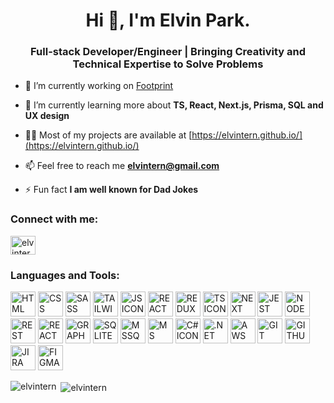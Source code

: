 <h1 align="center">Hi 👋, I'm Elvin Park.</h1>
<h3 align="center">Full-stack Developer/Engineer | Bringing Creativity and Technical Expertise to Solve Problems</h3>

- 🔭 I’m currently working on [Footprint](https://github.com/datainsight-nz/di-footprint)

- 🌱 I’m currently learning more about **TS, React, Next.js, Prisma, SQL and UX design**

- 👨‍💻 Most of my projects are available at [https://elvintern.github.io/](https://elvintern.github.io/)

- 📫 Feel free to reach me **elvintern@gmail.com**

- ⚡ Fun fact **I am well known for Dad Jokes**

<h3 align="left">Connect with me:</h3>
<p align="left">
<a href="https://linkedin.com/in/elvintern" target="blank"><img align="center" src="https://raw.githubusercontent.com/rahuldkjain/github-profile-readme-generator/master/src/images/icons/Social/linked-in-alt.svg" alt="elvintern" height="30" width="40" /></a>
</p>

<h3 align="left">Languages and Tools:</h3>
<p align="left">   
<img src="https://user-images.githubusercontent.com/25181517/192158954-f88b5814-d510-4564-b285-dff7d6400dad.png" alt="HTML ICON" width="40" height="40" />
<img src="https://user-images.githubusercontent.com/25181517/183898674-75a4a1b1-f960-4ea9-abcb-637170a00a75.png" alt="CSS ICON" width="40" height="40" />
<img src="https://user-images.githubusercontent.com/25181517/192158956-48192682-23d5-4bfc-9dfb-6511ade346bc.png" alt="SASS ICON" width="40" height="40" />
<img src="https://user-images.githubusercontent.com/25181517/202896760-337261ed-ee92-4979-84c4-d4b829c7355d.png" alt="TAILWIND CSS ICON" width="40" height="40" />
<img src="https://user-images.githubusercontent.com/25181517/117447155-6a868a00-af3d-11eb-9cfe-245df15c9f3f.png" alt="JS ICON" width="40" height="40" />
<img src="https://user-images.githubusercontent.com/25181517/183897015-94a058a6-b86e-4e42-a37f-bf92061753e5.png" alt="REACT ICON" width="40" height="40" />
<img src="https://user-images.githubusercontent.com/25181517/187896150-cc1dcb12-d490-445c-8e4d-1275cd2388d6.png" alt="REDUX ICON" width="40" height="40" />
<img src="https://user-images.githubusercontent.com/25181517/183890598-19a0ac2d-e88a-4005-a8df-1ee36782fde1.png" alt="TS ICON" width="40" height="40" />
<img src="https://github.com/marwin1991/profile-technology-icons/assets/136815194/5f8c622c-c217-4649-b0a9-7e0ee24bd704" alt="NEXT ICON" width="40" height="40" />
<img src="https://user-images.githubusercontent.com/25181517/187955005-f4ca6f1a-e727-497b-b81b-93fb9726268e.png" alt="JEST ICON" width="40" height="40" />
<img src="https://user-images.githubusercontent.com/25181517/183568594-85e280a7-0d7e-4d1a-9028-c8c2209e073c.png" alt="NODE ICON" width="40" height="40" />
<img src="https://user-images.githubusercontent.com/25181517/192107858-fe19f043-c502-4009-8c47-476fc89718ad.png" alt="REST API ICON" width="40" height="40" />
<img src="https://github.com/user-attachments/assets/a3e40bf1-82d5-4907-b3bd-10d2eb4b00f5" alt="REACT QUERY ICON" width="40" height="40" />
<img src="https://user-images.githubusercontent.com/25181517/192107856-aa92c8b1-b615-47c3-9141-ed0d29a90239.png" alt="GRAPHQL ICON" width="40" height="40" />
<img src="https://github.com/marwin1991/profile-technology-icons/assets/136815194/82df4543-236b-4e45-9604-5434e3faab17" alt="SQLITE ICON" width="40" height="40" />
<img src="https://github.com/marwin1991/profile-technology-icons/assets/19180175/3b371807-db7c-45b4-8720-c0cfc901680a" alt="MSSQL ICON" width="40" height="40" />
<img src="https://user-images.githubusercontent.com/25181517/183911544-95ad6ba7-09bf-4040-ac44-0adafedb9616.png" alt="MS AZURE ICON" width="40" height="40" />
<img src="https://user-images.githubusercontent.com/25181517/121405384-444d7300-c95d-11eb-959f-913020d3bf90.png" alt="C# ICON" width="40" height="40" />
<img src="https://user-images.githubusercontent.com/25181517/121405754-b4f48f80-c95d-11eb-8893-fc325bde617f.png" alt=".NET ICON" width="40" height="40" />
<img src="https://user-images.githubusercontent.com/25181517/183896132-54262f2e-6d98-41e3-8888-e40ab5a17326.png" alt="AWS ICON" width="40" height="40" />
<img src="https://user-images.githubusercontent.com/25181517/192108372-f71d70ac-7ae6-4c0d-8395-51d8870c2ef0.png" alt="GIT ICON" width="40" height="40" />
<img src="https://user-images.githubusercontent.com/25181517/192108374-8da61ba1-99ec-41d7-80b8-fb2f7c0a4948.png" alt="GITHUB ICON" width="40" height="40" />
<img src="https://user-images.githubusercontent.com/25181517/183912952-83784e94-629d-4c34-a961-ae2ae795b662.png" alt="JIRA ICON" width="40" height="40" />
<img src="https://user-images.githubusercontent.com/25181517/189715289-df3ee512-6eca-463f-a0f4-c10d94a06b2f.png" alt="FIGMA" width="40" height="40" />
</p>

<p><img align="left" src="https://github-readme-stats.vercel.app/api/top-langs?username=elvintern&show_icons=true&locale=en&layout=compact" alt="elvintern" /></p>

<p>&nbsp;<img align="center" src="https://github-readme-stats.vercel.app/api?username=elvintern&show_icons=true&locale=en" alt="elvintern" /></p>
